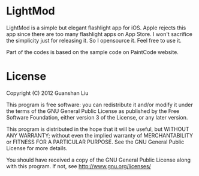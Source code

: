 # LightMod
LightMod is a simple but elegant flashlight app for iOS. Apple rejects this app since there are too many flashlight apps on App Store. I won't sacrifice the simplicity just for releasing it. So I opensource it. Feel free to use it.

Part of the codes is based on the sample code on PaintCode website.

# License

Copyright (C) 2012 Guanshan Liu

This program is free software: you can redistribute it and/or modify it under the terms of the GNU General Public License as published by the Free Software Foundation, either version 3 of the License, or any later version.

This program is distributed in the hope that it will be useful, but WITHOUT ANY WARRANTY; without even the implied warranty of MERCHANTABILITY or FITNESS FOR A PARTICULAR PURPOSE. See the GNU General Public License for more details.

You should have received a copy of the GNU General Public License along with this program. If not, see http://www.gnu.org/licenses/